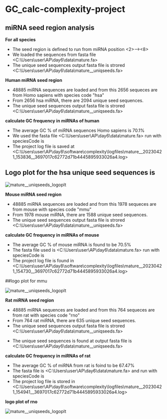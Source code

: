 # GC_calc-complexity-project

## miRNA seed region analysis

**For all species**
* The seed region is defined to run from miRNA position <2>--><8>
* We loaded the sequences from fasta file <C:\Users\user\AP\day6\data\mature.fa>
* The unique seed sequences output fasta file is strored <C:\Users\user\AP\day6\data\mature__uniqseeds.fa>

**Human miRNA seed region**

* 48885 miRNA sequences are loaded and from this 2656 sequeces are from Homo sapiens with species code "hsa"
* From 2656 hsa miRNA, there are 2094 unique seed sequences.
* The unique seed sequences output fasta file is strored <C:\Users\user\AP\day6\data\mature__uniqseeds.fa>

**calculate GC frequency in miRNAs of human**

+ The average GC % of miRNA sequences Homo sapiens is 70.1%
+ We used the fasta file  <C:\Users\user\AP\day6\data\mature.fa> run with speciesCode is <hsa>
+ The project log file is saved at <C:\Users\user\AP\day8\software\complexity\logfiles\mature__20230421_153836__3697017c62772d71b4445895933026a4.log>

## Logo plot for the hsa unique seed sequences is 
          
![mature__uniqseeds_logoplt](https://user-images.githubusercontent.com/87564675/233644378-5b36564f-d6d5-4b1b-be11-74cbad04889a.png)


**Mouse miRNA seed region**
          
* 48885 miRNA sequences are loaded and from this 1978 sequeces are from mouse with species code "mmu"
* From 1978 mouse miRNA, there are 1588 unique seed sequences.
* The unique seed sequences output fasta file is strored <C:\Users\user\AP\day6\data\mature__uniqseeds.fa>
          
**calculate GC frequency in miRNAs of mouse**
          
+ The average GC % of mouse miRNA is found to be 70.5%
+ The fasta file used is <C:\Users\user\AP\day6\data\mature.fa> run with  speciesCode is <mmu>        
+ The project log file is found in <C:\Users\user\AP\day8\software\complexity\logfiles\mature__20230421_154730__3697017c62772d71b4445895933026a4.log>

##logo plot for mmu
          
![mature__uniqseeds_logoplt](https://user-images.githubusercontent.com/87564675/233645339-941adcf0-d126-4c81-b6b5-9c8ce5fb1300.png)


**Rat miRNA seed region**

* 48885 miRNA sequences are loaded and from this 764 sequeces are from rat with species code "rno"
* From 764 rat miRNA, there are 635 unique seed sequences.
* The unique seed sequences output fasta file is strored <C:\Users\user\AP\day6\data\mature__uniqseeds.fa>              
+ The unique seed sequences is found at output fasta file is <C:\Users\user\AP\day6\data\mature__uniqseeds.fa>
          
**calculate GC frequency in miRNAs of rat**

+ The average GC % of miRNA from rat is foind to be 67.47%      
+ The fasta file is <C:\Users\user\AP\day6\data\mature.fa>  and  run with speciesCode is <rno>
+ The project log file is stored in <C:\Users\user\AP\day8\software\complexity\logfiles\mature__20230421_154941__3697017c62772d71b4445895933026a4.log>
          
**logo plot of rno**
          
![mature__uniqseeds_logoplt](https://user-images.githubusercontent.com/87564675/233647155-6f5a872f-7ef9-4160-acb6-372b843940c1.png)

